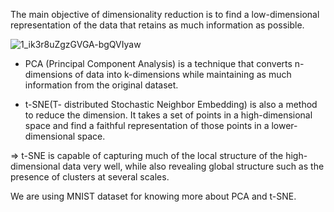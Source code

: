 The main objective of dimensionality reduction is to find a low-dimensional representation of the data that retains as much information as possible.

![1_ik3r8uZgzGVGA-bgQVIyaw](https://user-images.githubusercontent.com/49324230/139245800-ba0d899a-c471-4469-8556-13764cdcbd62.gif)

* PCA (Principal Component Analysis) is a technique that converts n-dimensions of data into k-dimensions while maintaining as much information from the original dataset. 

* t-SNE(T- distributed Stochastic Neighbor Embedding) is also a method to reduce the dimension. It takes a set of points in a high-dimensional space and find a faithful representation of those points in a lower-dimensional space.

=> t-SNE is capable of capturing much of the local structure of the high-dimensional data very well, while also revealing global structure such as the presence of clusters at several scales.


We are using MNIST dataset for knowing more about PCA and t-SNE.
